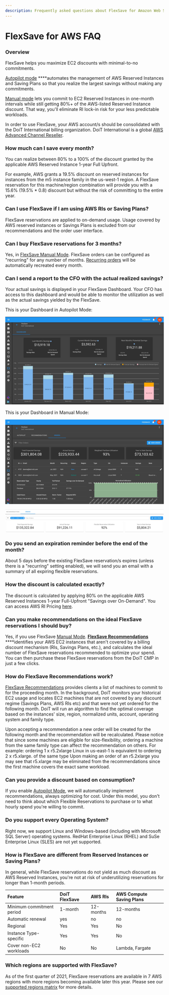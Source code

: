 ```yaml
---
description: Frequently asked questions about FlexSave for Amazon Web Services
---
```


# FlexSave for AWS FAQ

### Overview

FlexSave helps you maximize EC2 discounts with minimal-to-no commitments.

[Autopilot mode](overview.md#autopilot) ****automates the management of AWS Reserved Instances and Saving Plans so that you realize the largest savings without making any commitments.

[Manual mode](overview.md#manual-mode) lets you commit to EC2 Reserved Instances in one-month intervals while still getting 80%+ of the AWS-listed Reserved Instance discount. That way, you'll eliminate RI lock-in risk for your less predictable workloads.

In order to use FlexSave, your AWS account/s should be consolidated with the DoiT International billing organization. DoiT International is a global [AWS Advanced Channel Reseller](https://partners.amazonaws.com/partners/001E000001HPlIAIA1/).

### How much can I save every month?

You can realize between 80% to a 100% of the discount granted by the applicable AWS Reserved Instance 1-year Full Upfront.

For example, AWS grants a 19.5% discount on reserved instances for instances from the m5 instance family in the us-west-1 region. A FlexSave reservation for this machine/region combination will provide you with a 15.6% \(19.5% \* 0.8\) discount but without the risk of committing to the entire year. 

### Can I use FlexSave if I am using AWS RIs or Saving Plans?

FlexSave reservations are applied to on-demand usage. Usage covered by AWS reserved instances or Savings Plans is excluded from our recommendations and the order user interface. 

### Can I buy FlexSave reservations for 3 months?

Yes, in [FlexSave Manual Mode](overview.md#manual-mode). FlexSave orders can be configured as "recurring" for any number of months. [Recurring orders](overview.md#setting-up-recurring-orders) will be automatically recreated every month. 

### Can I send a report to the CFO with the actual realized savings?

Your actual savings is displayed in your FlexSave Dashboard. Your CFO has access to this dashboard and would be able to monitor the utilization as well as the actual savings yielded by the FlexSave.

This is your Dashboard in Autopilot Mode:

![](../.gitbook/assets/cleanshot-2021-06-22-at-10.38.04.jpg)

This is your Dashboard in Manual Mode:

![](../.gitbook/assets/cleanshot-2021-06-22-at-11.55.46.jpg)

![Example of the Actual Savings dashboard](../.gitbook/assets/flexri-utilization.jpg)

### Do you send an expiration reminder before the end of the month?

About 5 days before the existing FlexSave reservation/s expires \(unless there is a "recurring" setting enabled\), we will send you an email with a summary of all expiring flexible reservations.

### How the discount is calculated exactly?

The discount is calculated by applying 80% on the applicable AWS Reserved Instances 1-year Full-Upfront "Savings over On-Demand". You can access AWS RI Pricing [here](https://aws.amazon.com/ec2/pricing/reserved-instances/pricing/).

### Can you make recommendations on the ideal FlexSave reservations I should buy?

Yes, if you use FlexSave [Manual Mode](overview.md#manual-mode). [**FlexSave Recommendations**](recommendations.md) ****identifies your AWS EC2 instances that aren't covered by a billing discount mechanism \(RIs, Savings Plans, etc.\), and calculates the ideal number of FlexSave reservations recommended to optimize your spend. You can then purchase these FlexSave reservations from the DoiT CMP in just a few clicks.

### How do FlexSave Recommendations work? 

[FlexSave Recommendations](recommendations.md) provides clients a list of machines to commit to for the proceeding month. In the background, DoiT monitors your historical EC2 usage and locates EC2 machines that are not covered by any discount regime \(Savings Plans, AWS RIs etc\) and that were not yet ordered for the following month. DoiT will run an algorithm to find the optimal coverage based on the instances' size, region, normalized units, account, operating system and family type.

Upon accepting a recommendation a new order will be created for the following month and the recommendation will be recalculated. Please notice that since some machines are eligible for size-flexibility, ordering a machine from the same family type can affect the recommendation on others. For example: ordering 1 x r5.2xlarge Linux in us-east-1 is equivalent to ordering 2 x  r5.xlarge. of the same type Upon making an order of an r5.2xlarge you may see that r5.xlarge may be eliminated from the recommendations since the first machine covers the exact same workload.

### Can you provide a discount based on consumption?

If you enable [Autopilot Mode](overview.md#autopilot), we will automatically implement recommendations, always optimizing for cost. Under this model, you don't need to think about which Flexible Reservations to purchase or to what hourly spend you're willing to commit. 

### Do you support every Operating System?

Right now, we support Linux and Windows-based \(including with Microsoft SQL Server\) operating systems. RedHat Enterprise Linux \(RHEL\) and SuSe Enterprise Linux \(SLES\) are not yet supported. 

### How is FlexSave are different from Reserved Instances or Saving Plans?

In general, while FlexSave reservations do not yield as much discount as AWS Reserved Instances, you're not at risk of underutilizing reservations for longer than 1-month periods.

| Feature | DoiT FlexSave | AWS RIs | AWS Compute Saving Plans |
| :--- | :--- | :--- | :--- |
| Minimum commitment period | 1-month | 12-months | 12-months |
| Automatic renewal | yes | no | no |
| Regional | Yes | Yes | No |
| Instance Type-specific | Yes | Yes | No |
| Cover non-EC2 workloads | No | No | Lambda, Fargate |

### Which regions are supported with FlexSave?

As of the first quarter of 2021, FlexSave reservations are available in 7 AWS regions with more regions becoming available later this year. Please see our [supported regions matrix](flexri-regions.md) for more details.



